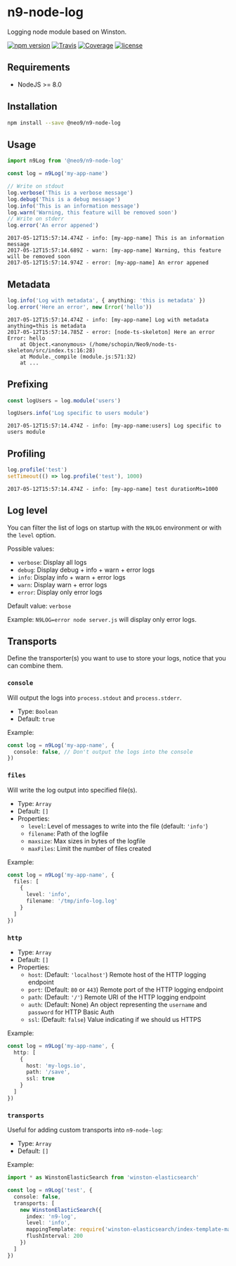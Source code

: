 # n9-node-log

Logging node module based on Winston.

[![npm version](https://img.shields.io/npm/v/@neo9/n9-node-log.svg)](https://www.npmjs.com/package/@neo9/n9-node-log)
[![Travis](https://img.shields.io/travis/neo9/n9-node-log/master.svg)](https://travis-ci.org/neo9/n9-node-log)
[![Coverage](https://img.shields.io/codecov/c/github/neo9/n9-node-log/master.svg)](https://codecov.io/gh/neo9/n9-node-log)
[![license](https://img.shields.io/github/license/neo9/n9-node-log.svg)](https://github.com/neo9/n9-node-log/blob/master/LICENSE)

## Requirements

- NodeJS >= 8.0

## Installation

```bash
npm install --save @neo9/n9-node-log
```

## Usage

```ts
import n9Log from '@neo9/n9-node-log'

const log = n9Log('my-app-name')

// Write on stdout
log.verbose('This is a verbose message')
log.debug('This is a debug message')
log.info('This is an information message')
log.warn('Warning, this feature will be removed soon')
// Write on stderr
log.error('An error appened')
```

```console
2017-05-12T15:57:14.474Z - info: [my-app-name] This is an information message
2017-05-12T15:57:14.689Z - warn: [my-app-name] Warning, this feature will be removed soon
2017-05-12T15:57:14.974Z - error: [my-app-name] An error appened
```

## Metadata

```ts
log.info('Log with metadata', { anything: 'this is metadata' })
log.error('Here an error', new Error('hello'))
```

```console
2017-05-12T15:57:14.474Z - info: [my-app-name] Log with metadata anything=this is metadata
2017-05-12T15:57:14.785Z - error: [node-ts-skeleton] Here an error Error: hello
    at Object.<anonymous> (/home/schopin/Neo9/node-ts-skeleton/src/index.ts:16:28)
    at Module._compile (module.js:571:32)
    at ...
```

## Prefixing

```ts
const logUsers = log.module('users')

logUsers.info('Log specific to users module')
```

```console
2017-05-12T15:57:14.474Z - info: [my-app-name:users] Log specific to users module
```

## Profiling

```ts
log.profile('test')
setTimeout(() => log.profile('test'), 1000)
```

```console
2017-05-12T15:57:14.474Z - info: [my-app-name] test durationMs=1000
```

## Log level

You can filter the list of logs on startup with the `N9LOG` environment or with the `level` option.

Possible values:

- `verbose`: Display all logs
- `debug`: Display debug + info + warn + error logs
- `info`: Display info + warn + error logs
- `warn`: Display warn + error logs
- `error`: Display only error logs

Default value: `verbose`

Example: `N9LOG=error node server.js` will display only error logs.

## Transports

Define the transporter(s) you want to use to store your logs, notice that you can combine them.

### `console`

Will output the logs into `process.stdout` and `process.stderr`.

- Type: `Boolean`
- Default: `true`

Example:

```ts
const log = n9Log('my-app-name', {
  console: false, // Don't output the logs into the console
})
```

### `files`

Will write the log output into specified file(s).

- Type: `Array`
- Default: `[]`
- Properties:
  - `level`: Level of messages to write into the file (default: `'info'`)
  - `filename`: Path of the logfile
  - `maxsize`: Max sizes in bytes of the logfile
  - `maxFiles`: Limit the number of files created

Example:

```ts
const log = n9Log('my-app-name', {
  files: [
    {
      level: 'info',
      filename: '/tmp/info-log.log'
    }
  ]
})
```

### `http`

- Type: `Array`
- Default: `[]`
- Properties:
  - `host`: (Default: `'localhost'`) Remote host of the HTTP logging endpoint
  - `port`: (Default: `80` or `443`) Remote port of the HTTP logging endpoint
  - `path`: (Default: `'/'`) Remote URI of the HTTP logging endpoint
  - `auth`: (Default: None) An object representing the `username` and `password` for HTTP Basic Auth
  - `ssl`: (Default: `false`) Value indicating if we should us HTTPS

Example:

```ts
const log = n9Log('my-app-name', {
  http: [
    {
      host: 'my-logs.io',
      path: '/save',
      ssl: true
    }
  ]
})
```

### `transports`

Useful for adding custom transports into `n9-node-log`:

- Type: `Array`
- Default: `[]`

Example:

```ts
import * as WinstonElasticSearch from 'winston-elasticsearch'

const log = n9Log('test', {
  console: false,
  transports: [
    new WinstonElasticSearch({
      index: 'n9-log',
      level: 'info',
      mappingTemplate: require('winston-elasticsearch/index-template-mapping.json'),
      flushInterval: 200
    })
  ]
})
```
